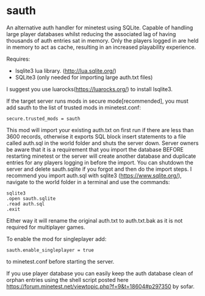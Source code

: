 # sauth

An alternative auth handler for minetest using SQLite. Capable of handling large player databases whilst reducing the associated lag of having thousands of auth entries sat in memory. Only the players logged in are held in memory to act as cache, resulting in an increased playability experience. 

Requires: 

* lsqlite3 lua library. (http://lua.sqlite.org/)
* SQLite3 (only needed for importing large auth.txt files)

I suggest you use luarocks(https://luarocks.org/) to install lsqlite3.

If the target server runs mods in secure mode[recommended], you must add sauth
to the list of trusted mods in minetest.conf:

	secure.trusted_mods = sauth

This mod will import your existing auth.txt on first run if there are less than 3600 records, otherwise it exports SQL block
insert statements to a file called auth.sql in the world folder and shuts the server down. Server owners be aware that it is a requirement that you import the database BEFORE restarting minetest or the server will create another database and duplicate entries for any players logging in before the import. You can shutdown the server and delete sauth.sqlite if you forgot and then do the import steps. I recommend you import auth.sql with sqlite3 (https://www.sqlite.org/), navigate to the world folder in a terminal and use the commands:

    sqlite3
    .open sauth.sqlite
    .read auth.sql
    .exit

Either way it will rename the original auth.txt to auth.txt.bak as it is not required for multiplayer games.

To enable the mod for singleplayer add:

```sauth.enable_singleplayer = true```

to minetest.conf before starting the server.

If you use player database you can easily keep the auth database clean of orphan entries using the shell script posted
here https://forum.minetest.net/viewtopic.php?f=9&t=18604#p297350 by sofar.
